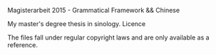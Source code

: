 Magisterarbeit 2015 - Grammatical Framework && Chinese

My master's degree thesis in sinology.
Licence

The files fall under regular copyright laws and are only available as a reference.
